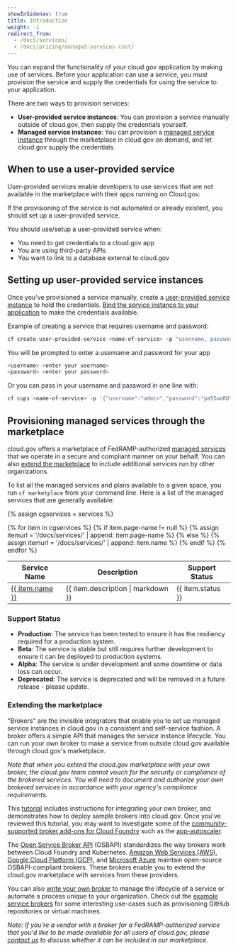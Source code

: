 ```yaml
---
showInSidenav: true
title: Introduction
weight: -1
redirect_from:
  - /docs/services/
  - /docs/pricing/managed-services-cost/
---
```


You can expand the functionality of your cloud.gov application by making use of services. Before your application can use a service, you must provision the service and supply the credentials for using the service to your application.

There are two ways to provision services:

- **User-provided service instances**: You can provision a service manually outside of cloud.gov, then supply the credentials yourself.
- **Managed service instances**: You can provision a [managed service instance](https://docs.cloudfoundry.org/devguide/services/#instances) through the marketplace in cloud.gov on demand, and let cloud.gov supply the credentials.

## When to use a user-provided service

User-provided services enable developers to use services that are not available in the marketplace with their apps running on Cloud.gov.

If the provisioning of the service is not automated or already existent, you should set up a user-provided service.

You should use/setup a user-provided service when:

- You need to get credentials to a cloud.gov app
- You are using third-party APIs
- You want to link to a database external to cloud.gov

## Setting up user-provided service instances

Once you've provisioned a service manually, create a [user-provided service instance](https://docs.cloudfoundry.org/devguide/services/user-provided.html) to hold the credentials. [Bind the service instance to your application](https://docs.cloudfoundry.org/devguide/services/application-binding.html) to make the credentials available.

Example of creating a service that requires username and password:

```bash
cf create-user-provided-service <name-of-service> -p "username, password"
```

You will be prompted to enter a username and password for your app

```bash
<username> <enter your username>
<password> <enter your password>
```

Or you can pass in your username and password in one line with:

```bash
cf cups <name-of-service> -p '{"username":"admin","password":"pa55woRD"}'
```

## Provisioning managed services through the marketplace

cloud.gov offers a marketplace of FedRAMP-authorized [managed services](/docs/deployment/managed-services) that we operate in a secure and compliant manner on your behalf. You can also [extend the marketplace](#extending-the-marketplace) to include additional services run by other organizations.

To list all the managed services and plans available to a given space, you run `cf marketplace` from your command line. Here is a list of the managed services that are generally available:

{% assign cgservices = services %}

<table class="usa-table usa-table--borderless">
<thead>
<tr><th>Service Name</th><th>Description</th><th>Support Status</th></tr>
</thead>
<tbody>
{% for item in cgservices %}
{% if item.page-name != null %}
{% assign itemurl = '/docs/services/' | append: item.page-name %}
{% else %}
{% assign itemurl = '/docs/services/' | append: item.name %}
{% endif %}
<tr><td><a href="{{ itemurl }}">{{ item.name }}</a></td><td>{{ item.description | markdown }}</td><td>{{ item.status }}</td></tr>
{% endfor %}
</tbody>
</table>

<h3><a id="support_status"></a>Support Status</h3>
<ul>
    <li><strong>Production</strong>: The service has been tested to ensure it has the resiliency required for a production system.</li>
    <li><strong>Beta</strong>: The service is stable but still requires further development to ensure it can be deployed to production systems.</li>
    <li><strong>Alpha</strong>: The service is under development and some downtime or data loss can occur.</li>
    <li><strong>Deprecated</strong>: The service is deprecated and will be removed in a future release - please update.</li>

</ul>

### Extending the marketplace

"Brokers" are the invisible integrators that enable you to set up managed service instances in cloud.gov in a consistent and self-service fashion. A broker offers a simple API that manages the service instance lifecycle. You can run your own broker to make a service from outside cloud.gov available through cloud.gov's marketplace.

_Note that when you extend the cloud.gov marketplace with your own broker, the cloud.gov team cannot vouch for the security or compliance of the brokered services. You will need to document and authorize your own brokered services in accordance with your agency's compliance requirements._

This [tutorial](https://github.com/18F/cf-byo-broker) includes instructions for integrating your own broker, and demonstrates how to deploy sample brokers into cloud.gov. Once you've reviewed this tutorial, you may want to investigate some of the [community-supported broker add-ons for Cloud Foundry](https://github.com/cloudfoundry-community?q=broker) such as the [app-autoscaler](https://github.com/cloudfoundry-incubator/app-autoscaler).

The [Open Service Broker API](https://www.openservicebrokerapi.org/) (OSBAPI) standardizes the way brokers work between Cloud Foundry and Kubernetes. [Amazon Web Services (AWS)](https://github.com/awslabs/aws-servicebroker), [Google Cloud Platform (GCP)](https://github.com/GoogleCloudPlatform/gcp-service-broker), and [Microsoft Azure](https://github.com/Azure/open-service-broker-azure) maintain open-source OSBAPI-compliant brokers. These brokers enable you to extend the cloud.gov marketplace with services from these providers.

You can also [write your own broker](https://docs.cloudfoundry.org/services/) to manage the lifecycle of a service or automate a process unique to your organization. Check out the [example service brokers](https://docs.cloudfoundry.org/services/examples.html) for some interesting use-cases such as provisioning GitHub repositories or virtual machines.

_Note: If you're a vendor with a broker for a FedRAMP-authorized service that you'd like to be made available for all users of cloud.gov, please [contact us](mailto:inquiries@cloud.gov) to discuss whether it can be included in our marketplace._
